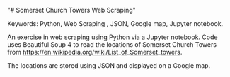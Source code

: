 "# Somerset Church Towers Web Scraping" 

Keywords: Python, Web Scraping , JSON, Google map, Jupyter notebook.

An exercise in web scraping using Python via a Jupyter notebook. Code uses Beautiful Soup 4 to read the locations of Somerset Church Towers from https://en.wikipedia.org/wiki/List_of_Somerset_towers.

The locations are stored using JSON and displayed on a Google map.  